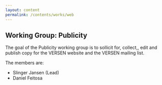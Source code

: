 ```yaml
---
layout: content
permalink: /contents/works/web
---
```


## Working Group: Publicity

The goal of the Publicity working group is to sollicit for, collect,, edit and publish copy for the VERSEN website and the VERSEN mailing list.

The members are:

* Slinger Jansen (Lead)
* Daniel Feitosa


